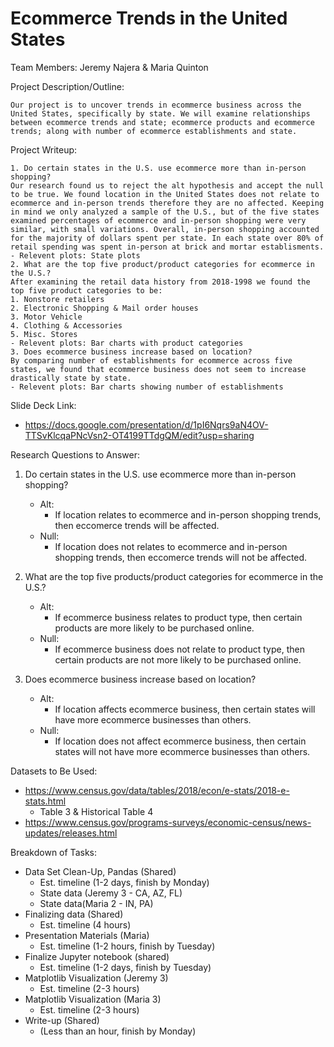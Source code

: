 # Ecommerce Trends in the United States
Team Members: Jeremy Najera & Maria Quinton

Project Description/Outline:

    Our project is to uncover trends in ecommerce business across the United States, specifically by state. We will examine relationships between ecommerce trends and state; ecommerce products and ecommerce trends; along with number of ecommerce establishments and state.

Project Writeup:

    1. Do certain states in the U.S. use ecommerce more than in-person shopping?
    Our research found us to reject the alt hypothesis and accept the null to be true. We found location in the United States does not relate to ecommerce and in-person trends therefore they are no affected. Keeping in mind we only analyzed a sample of the U.S., but of the five states examined percentages of ecommerce and in-person shopping were very similar, with small variations. Overall, in-person shopping accounted for the majority of dollars spent per state. In each state over 80% of retail spending was spent in-person at brick and mortar establisments. 
    - Relevent plots: State plots
    2. What are the top five product/product categories for ecommerce in the U.S.?
    After examining the retail data history from 2018-1998 we found the top five product categories to be:
    1. Nonstore retailers
    2. Electronic Shopping & Mail order houses
    3. Motor Vehicle
    4. Clothing & Accessories
    5. Misc. Stores
    - Relevent plots: Bar charts with product categories
    3. Does ecommerce business increase based on location?
    By comparing number of establishments for ecommerce across five states, we found that ecommerce business does not seem to increase drastically state by state. 
    - Relevent plots: Bar charts showing number of establishments

Slide Deck Link:
- https://docs.google.com/presentation/d/1pI6Nqrs9aN4OV-TTSvKlcqaPNcVsn2-OT4199TTdgQM/edit?usp=sharing

Research Questions to Answer:

1. Do certain states in the U.S. use ecommerce more than in-person shopping?
    * Alt:
        * If location relates to ecommerce and in-person shopping trends, then eccomerce trends will be affected.
    * Null:
        * If location does not relates to ecommerce and in-person shopping trends, then eccomerce trends will not be affected.

2. What are the top five products/product categories for ecommerce in the U.S.?
    * Alt: 
        * If ecommerce business relates to product type, then certain products are more likely to be purchased online.
    * Null: 
        * If ecommerce business does not relate to product type, then certain products are not more likely to be purchased online.
3. Does ecommerce business increase based on location?
    * Alt:
        * If location affects ecommerce business, then certain states will have more ecommerce businesses than others.
    * Null:
        * If location does not affect ecommerce business, then certain states will not have more ecommerce businesses than others.

Datasets to Be Used:

- https://www.census.gov/data/tables/2018/econ/e-stats/2018-e-stats.html
    - Table 3 & Historical Table 4
- https://www.census.gov/programs-surveys/economic-census/news-updates/releases.html

Breakdown of Tasks:
- Data Set Clean-Up, Pandas (Shared)
    - Est. timeline (1-2 days, finish by Monday)
    - State data (Jeremy 3 - CA, AZ, FL)
    - State data(Maria 2 - IN, PA)
- Finalizing data (Shared)
    - Est. timeline (4 hours)
- Presentation Materials (Maria)
    - Est. timeline (1-2 hours, finish by Tuesday)
- Finalize Jupyter notebook (shared)
    - Est. timeline (1-2 days, finish by Tuesday)
- Matplotlib Visualization (Jeremy 3)
    - Est. timeline (2-3 hours)
- Matplotlib Visualization (Maria 3)
    - Est. timeline (2-3 hours)
- Write-up (Shared)
    - (Less than an hour, finish by Monday)
